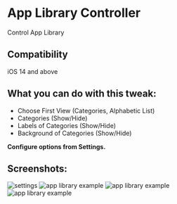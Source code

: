 # App Library Controller
Control App Library

## Compatibility
iOS 14 and above

## What you can do with this tweak:
* Choose First View (Categories, Alphabetic List)
* Categories (Show/Hide)
* Labels of Categories (Show/Hide)
* Background of Categories (Show/Hide)

**Configure options from Settings.**

## Screenshots:

![settings](screenshots/alertcontroller1.png)
![app library example](screenshots/alertcontroller2.jpg)
![app library example](screenshots/alertcontroller3.jpg)
![app library example](screenshots/alertcontroller4.jpg)
